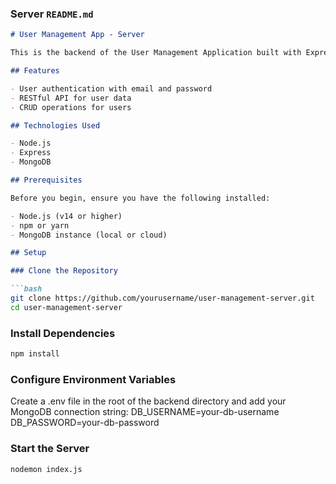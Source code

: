 
### Server `README.md`

```markdown
# User Management App - Server

This is the backend of the User Management Application built with Express and MongoDB. It provides RESTful APIs for user authentication and CRUD operations.

## Features

- User authentication with email and password
- RESTful API for user data
- CRUD operations for users

## Technologies Used

- Node.js
- Express
- MongoDB

## Prerequisites

Before you begin, ensure you have the following installed:

- Node.js (v14 or higher)
- npm or yarn
- MongoDB instance (local or cloud)

## Setup

### Clone the Repository

```bash
git clone https://github.com/yourusername/user-management-server.git
cd user-management-server
```

### Install Dependencies

```bash
npm install
```

### Configure Environment Variables

Create a .env file in the root of the backend directory and add your MongoDB connection string:
DB_USERNAME=your-db-username
DB_PASSWORD=your-db-password

### Start the Server

```bash
nodemon index.js
```